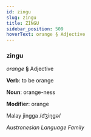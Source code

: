 ```yaml
---
id: zingu
slug: zingu
title: ZİNGU
sidebar_position: 509
hoverText: orange § Adjective
---
```


### zingu

*orange* **§** Adjective

**Verb**: to be orange

**Noun**: orange-ness

**Modifier**: orange

Malay jingga /d͡ʒiŋɡə/

*Austronesian Language Family*
